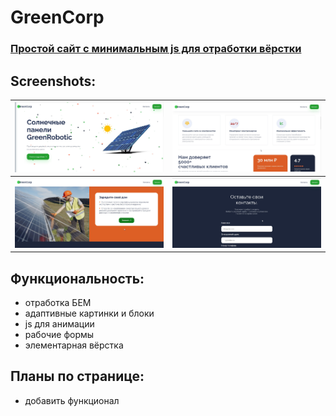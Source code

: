 # GreenCorp

### [Простой сайт с минимальным js для отработки вёрстки](https://gor241.github.io/GreenCorp/)

## Screenshots:
![Скриншот](img/222.jpg) | ![Скриншот](img/223.jpg)
--- | ---
![Скриншот](img/224.jpg) | ![Скриншот](img/225.jpg)

## Функциональность:
- отработка БЕМ
- адаптивные картинки и блоки
- js для анимации
- рабочие формы
- элементарная вёрстка

## Планы по странице:
- добавить функционал
